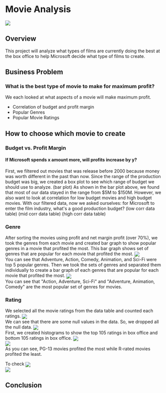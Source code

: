 # Movie Analysis
<img align="center" src="images/movie_picture.png"><br>

## Overview
This project will analyze what types of films are currently doing the best at the box office to help Microsoft decide what type of films to create. 

## Business Problem
### What is the best type of movie to make for maximum profit?
We each looked at what aspects of a movie will make maximum profit.
* Correlation of budget and profit margin
* Popular Genres
* Popular Movie Ratings 

## How to choose which movie to create
### Budget vs. Profit Margin
#### If Microsoft spends x amount more, will profits increase by y?
First, we filtered out movies that was release before 2000 because money was worth different in the past than now. 
Since the range of the production budget was big, we created a box plot to see which range of budget we should use to analyze.
(bar plot)
As shown in the bar plot above, we found that most of our data stayed in the range from $5M to $150M. 
However, we also want to look at correlation for low budget movies and high budget movies.
With our filtered data, now we asked ourselves: for Microsoft to enter the film industry, what's a good production budget?
(low corr data table)
(mid corr data table)
(high corr data table)

### Genre
After sorting the movies using profit and net margin profit (over 70%), we took the genres from each movie and created bar graph to show popular genres in a movie that profited the most. 
This bar graph shows set of genres that are popular for each movie that profited the most.
<img align="center" src="images/set_of_genres_top_100_profited_movies.png"><br>
You can see that Adventure, Action, Comedy, Animation, and Sci-Fi were top 5 popular genres.
Then we took the sets of genres and separated them individually to create a bar graph of each genres that are popular for each movie that profited the most.
<img align="center" src="images/genres_in_top_100_profited_movies.png"><br>
You can see that "Action, Adventure, Sci-Fi" and "Adventure, Animation, Comedy" are the most popular set of genres for movies.

### Rating
We selected all the movie ratings from the data table and counted each ratings. 
<img align="center" src="images/Original&#32;Rating&#32;Count.png"><br>
We can see that there are some null values in the data. So, we dropped all the null data.
<img align="center" src="images/Rating&#32;Count&#32;Films&#32;with&#32;Data.png"><br>
First, we created histograms to show the top 105 ratings in box office and bottom 105 ratings in box office.
<img align="center" src="images/Top&#32;105.png"><br>
<img align="center" src="images/Bottom&#32;105.png"><br>
As you can see, PG-13 movies profited the most while R-rated movies profited the least.

To check
<img align="center" src="images/Above&#32;Average.png"><br>
<img align="center" src="images/Below&#32;Average.png"><br>

## Conclusion
